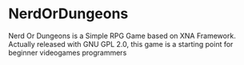 # NerdOrDungeons
Nerd Or Dungeons is a Simple RPG Game based on XNA Framework. Actually released with GNU GPL 2.0, this game is a starting point for beginner videogames programmers
